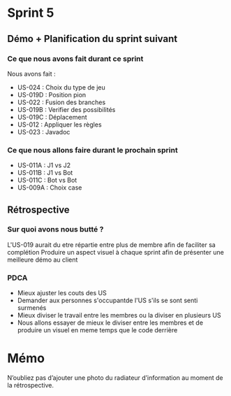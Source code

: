 # Sprint 5

## Démo + Planification du sprint suivant

### Ce que nous avons fait durant ce sprint
Nous avons fait : 
- US-024 : Choix du type de jeu
- US-019D : Position pion
- US-022 : Fusion des branches
- US-019B : Verifier des possibilités
- US-019C : Déplacement
- US-012 : Appliquer les règles
- US-023 : Javadoc

### Ce que nous allons faire durant le prochain sprint
- US-011A : J1 vs J2
- US-011B : J1 vs Bot
- US-011C : Bot vs Bot
- US-009A : Choix case

## Rétrospective

### Sur quoi avons nous butté ?
L'US-019 aurait du etre répartie entre plus de membre afin de faciliter sa complétion
Produire un aspect visuel à chaque sprint afin de présenter une meilleure démo au client

### PDCA
* Mieux ajuster les couts des US
* Demander aux personnes s'occupantde l'US s'ils se sont senti surmenés
* Mieux diviser le travail entre les membres ou la diviser en plusieurs US
* Nous allons essayer de mieux le diviser entre les membres et de produire un visuel en meme temps que le code derrière

# Mémo
N’oubliez pas d’ajouter une photo du radiateur d’information au moment de la rétrospective.